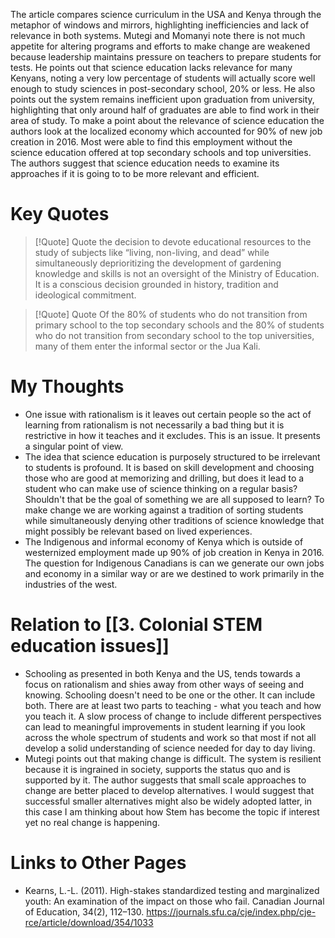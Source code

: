 The article compares science curriculum in the USA and Kenya through the metaphor of windows and mirrors, highlighting inefficiencies and lack of relevance in both systems. Mutegi and Momanyi note there is not much appetite for altering programs and efforts to make change are weakened because leadership maintains pressure on teachers to prepare students for tests. He points out that science education lacks relevance for many Kenyans, noting a very low percentage of students will actually score well enough to study sciences in post-secondary school, 20% or less. He also points out the system remains inefficient upon graduation from university, highlighting that only around half of graduates are able to find work in their area of study. To make a point about the relevance of science education the authors look at the localized economy which accounted for 90% of new job creation in 2016. Most were able to find this employment without the science education offered at top secondary schools and top universities. The authors suggest that science education needs to examine its approaches if it is going to to be more relevant and efficient.

# Key Quotes
> [!Quote] Quote
>the decision to devote educational resources to the study of subjects like “living, non-living, and dead” while simultaneously deprioritizing the development of gardening knowledge and skills is not an oversight of the Ministry of Education. It is a conscious decision grounded in history, tradition and ideological commitment.

> [!Quote] Quote
>Of the 80% of students who do not transition from primary school to the top secondary schools and the 80% of students who do not transition from secondary school to the top universities, many of them enter the informal sector or the Jua Kali.
# My Thoughts
  - One issue with rationalism is it leaves out certain people so the act of learning from rationalism is not necessarily a bad thing but it is restrictive in how it teaches and it excludes. This is an issue. It presents a singular point of view.
  - The idea that science education is purposely structured to be irrelevant to students is profound. It is based on skill development and choosing those who are good at memorizing and drilling, but does it lead to a student who can make use of science thinking on a regular basis? Shouldn't that be the goal of something we are all supposed to learn? To make change we are working against a tradition of sorting students while simultaneously denying other traditions of science knowledge that might possibly be relevant based on lived experiences.
  - The Indigenous and informal economy of Kenya which is outside of westernized employment made up 90% of job creation in Kenya in 2016. The question for Indigenous Canadians is can we generate our own jobs and economy in a similar way or are we destined to work primarily in the industries of the west.

# Relation to [[3. Colonial STEM education issues]]
  - Schooling as presented in both Kenya and the US, tends towards a focus on rationalism and shies away from other ways of seeing and knowing. Schooling doesn't need to be one or the other. It can include both. There are at least two parts to teaching - what you teach and how you teach it. A slow process of change to include different perspectives can lead to meaningful improvements in student learning if you look across the whole spectrum of students and work so that most if not all develop a solid understanding of science needed for day to day living. 
  - Mutegi points out that making change is difficult. The system is resilient because it is ingrained in society, supports the status quo and is supported by it. The author suggests that small scale approaches to change are better placed to develop alternatives. I would suggest that successful smaller alternatives might also be widely adopted latter, in this case I am thinking about how Stem has become the topic if interest yet no real change is happening.

# Links to Other Pages
  - Kearns, L.-L. (2011). High-stakes standardized testing and marginalized youth: An examination of the impact on those who fail. Canadian Journal of Education, 34(2), 112–130. https://journals.sfu.ca/cje/index.php/cje-rce/article/download/354/1033